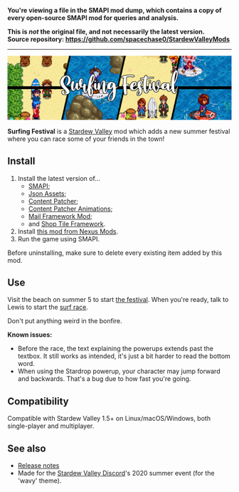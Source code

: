 **You're viewing a file in the SMAPI mod dump, which contains a copy of every open-source SMAPI mod
for queries and analysis.**

**This is _not_ the original file, and not necessarily the latest version.**  
**Source repository: https://github.com/spacechase0/StardewValleyMods**

----

![](doc-banner.png)

**Surfing Festival** is a [Stardew Valley](http://stardewvalley.net/) mod which adds a new summer
festival where you can race some of your friends in the town!

## Install
1. Install the latest version of...
   * [SMAPI](https://smapi.io);
   * [Json Assets](https://www.nexusmods.com/stardewvalley/mods/1720);
   * [Content Patcher](https://www.nexusmods.com/stardewvalley/mods/1915);
   * [Content Patcher Animations](https://www.nexusmods.com/stardewvalley/mods/3853);
   * [Mail Framework Mod](https://www.nexusmods.com/stardewvalley/mods/1536);
   * and [Shop Tile Framework](https://www.nexusmods.com/stardewvalley/mods/5005).
2. Install [this mod from Nexus Mods](http://www.nexusmods.com/stardewvalley/mods/6688).
3. Run the game using SMAPI.

Before uninstalling, make sure to delete every existing item added by this mod.

## Use
Visit the beach on summer 5 to start [the festival](screenshot-festival.png). When you're ready,
talk to Lewis to start the [surf race](screenshot-surfing.png).

Don't put anything weird in the bonfire.

**Known issues:**
* Before the race, the text explaining the powerups extends past the textbox. It still works as
  intended, it's just a bit harder to read the bottom word.
* When using the Stardrop powerup, your character may jump forward and backwards. That's a bug due
  to how fast you're going.

## Compatibility
Compatible with Stardew Valley 1.5+ on Linux/macOS/Windows, both single-player and multiplayer.

## See also
* [Release notes](release-notes.md)
* Made for the [Stardew Valley Discord](https://stardewvalleywiki.com/Modding:Community)'s 2020
  summer event (for the 'wavy' theme).
